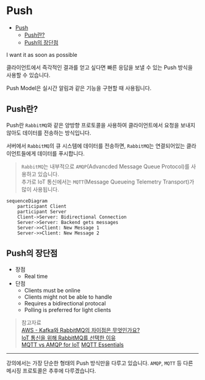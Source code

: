 # Push

- [Push](#push)
  - [Push란?](#push란)
  - [Push의 장단점](#push의-장단점)

I want it as soon as possible

클라이언트에서 즉각적인 결과를 얻고 싶다면 빠른 응답을 보낼 수 있는 Push 방식을 사용할 수 있습니다.

Push Model은 실시간 알림과 같은 기능을 구현할 때 사용됩니다.

## Push란?

Push란 `RabbitMQ`와 같은 양방향 프로토콜을 사용하여 클라이언트에서 요청을 보내지 않아도 데이터를 전송하는 방식입니다.

서버에서 `RabbitMQ`의 큐 시스템에 데이터를 전송하면, `RabbitMQ`는 연결되어있는 클라이언트들에게 데이터를 푸시합니다.

> `RabbitMQ`는 내부적으로 `AMQP`(Advancded Message Queue Protocol)를 사용하고 있습니다.  
> 추가로 IoT 통신에서는 `MQTT`(Message Queueing Telemetry Transport)가 많이 사용됩니다.

```mermaid
sequenceDiagram
    participant Client
    participant Server
    Client->Server: Bidirectional Connection
    Server->Server: Backend gets messages
    Server->>Client: New Message 1
    Server->>Client: New Message 2
```

## Push의 장단점

* 장점
  * Real time
* 단점
  * Clients must be online
  * Clients might not be able to handle
  * Requires a bidirectional protocal
  * Polling is preferred for light clients

> 참고자료  
> [AWS - Kafka와 RabbitMQ의 차이점은 무엇인가요?](https://aws.amazon.com/ko/compare/the-difference-between-rabbitmq-and-kafka/)  
> [IoT 통신을 위해 RabbitMQ를 선택한 이유](https://mahns.oopy.io/dev/1)  
> [MQTT vs AMQP for IoT](https://www.hivemq.com/article/mqtt-vs-amqp-for-iot/)
> [MQTT Essentials](https://www.youtube.com/playlist?list=PLRkdoPznE1EMXLW6XoYLGd4uUaB6wB0wd)

<hr>

강의에서는 가장 단순한 형태의 Push 방식만을 다루고 있습니다. `AMQP`, `MQTT` 등 다른 메시징 프로토콜은 추후에 다루겠습니다.